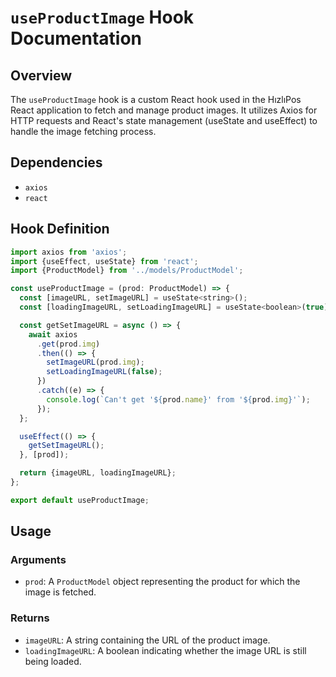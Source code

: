 # `useProductImage` Hook Documentation

## Overview

The `useProductImage` hook is a custom React hook used in the HızlıPos React application to fetch and manage product images. It utilizes Axios for HTTP requests and React's state management (useState and useEffect) to handle the image fetching process.

## Dependencies

- `axios`
- `react`

## Hook Definition

```js
import axios from 'axios';
import {useEffect, useState} from 'react';
import {ProductModel} from '../models/ProductModel';

const useProductImage = (prod: ProductModel) => {
  const [imageURL, setImageURL] = useState<string>();
  const [loadingImageURL, setLoadingImageURL] = useState<boolean>(true);

  const getSetImageURL = async () => {
    await axios
      .get(prod.img)
      .then(() => {
        setImageURL(prod.img);
        setLoadingImageURL(false);
      })
      .catch((e) => {
        console.log(`Can't get '${prod.name}' from '${prod.img}'`);
      });
  };

  useEffect(() => {
    getSetImageURL();
  }, [prod]);

  return {imageURL, loadingImageURL};
};

export default useProductImage;
```

## Usage

### Arguments

- `prod`: A `ProductModel` object representing the product for which the image is fetched.

### Returns

- `imageURL`: A string containing the URL of the product image.
- `loadingImageURL`: A boolean indicating whether the image URL is still being loaded.
